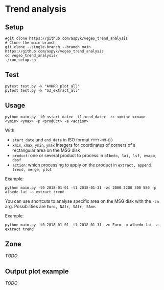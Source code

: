 # Trend analysis

## Setup
```
#git clone https://github.com/aspyk/vegeo_trend_analysis
# Clone the main branch
git clone --single-branch --branch main https://github.com/aspyk/vegeo_trend_analysis
cd vegeo_trend_analysis/
./run_setup.sh
```

## Test
```
pytest test.py -k "AVHRR_plot_all"
pytest test.py -k "S3_extract_all"
```


## Usage

```
python main.py -t0 <start_date> -t1 <end_date> -zc <xmin> <xmax> <ymin> <ymax> -p <product> -a <action>
```

With:
- `start_date` and `end_date` in ISO format `YYYY-MM-DD`
- `xmin`, `xmax`, `ymin`, `ymax` integers for coordinates of corners of a rectangular area on the MSG disk
- `product`: one or several product to process in `albedo, lai, lsf, evapo, dssf`
- `action`: which processing to apply on the product in `extract, append, trend, merge, plot`

Example:
```
python main.py -t0 2018-01-01 -t1 2018-01-31 -zc 2000 2200 300 550 -p albedo lai -a extract trend
```

You can use shortcuts to analyse specific area on the MSG disk with the `-zn` arg. Possibilities are `Euro, NAfr, SAfr, SAme`.

Example:
```
python main.py -t0 2018-01-01 -t1 2018-01-31 -zn Euro -p albedo lai -a extract trend
```

## Zone

_TODO_


## Output plot example

_TODO_
